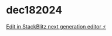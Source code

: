 # dec182024

[Edit in StackBlitz next generation editor ⚡️](https://stackblitz.com/~/github.com/allen4m/dec182024)